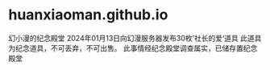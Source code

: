 # huanxiaoman.github.io
幻小漫的纪念殿堂
2024年01月13日向幻漫服务器发布30枚’社长的爱‘道具
此道具为纪念道具，不可丢弃，不可出售。
此事情经纪念殿堂调查属实，已储存置纪念殿堂
